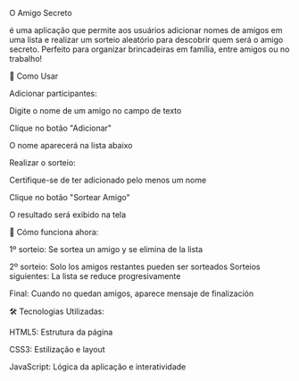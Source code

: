 O Amigo Secreto 

é uma aplicação que permite aos usuários adicionar nomes de amigos em uma lista e realizar um sorteio aleatório para descobrir quem será o amigo secreto.
Perfeito para organizar brincadeiras em família, entre amigos ou no trabalho!


🚀 Como Usar

Adicionar participantes:

Digite o nome de um amigo no campo de texto

Clique no botão "Adicionar"

O nome aparecerá na lista abaixo


Realizar o sorteio:

Certifique-se de ter adicionado pelo menos um nome

Clique no botão "Sortear Amigo"

O resultado será exibido na tela

🔄 Cómo funciona ahora:

1º sorteio: Se sortea un amigo y se elimina de la lista

2º sorteio: Solo los amigos restantes pueden ser sorteados
Sorteios siguientes: La lista se reduce progresivamente


Final: Cuando no quedan amigos, aparece mensaje de finalización

🛠️ Tecnologias Utilizadas:

HTML5: Estrutura da página

CSS3: Estilização e layout

JavaScript: Lógica da aplicação e interatividade
          
